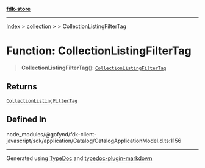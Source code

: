 [**fdk-store**](../../../README.md)
***

[Index](../../../API.md) > [collection](../../README.md) > [<internal>](../README.md) > CollectionListingFilterTag

# Function: CollectionListingFilterTag

> **CollectionListingFilterTag**(): [`CollectionListingFilterTag`](../type-aliases/type-alias.CollectionListingFilterTag.md)

## Returns

[`CollectionListingFilterTag`](../type-aliases/type-alias.CollectionListingFilterTag.md)

## Defined In

node\_modules/@gofynd/fdk-client-javascript/sdk/application/Catalog/CatalogApplicationModel.d.ts:1156

***
Generated using [TypeDoc](https://typedoc.org/) and [typedoc-plugin-markdown](https://www.npmjs.com/package/typedoc-plugin-markdown)
